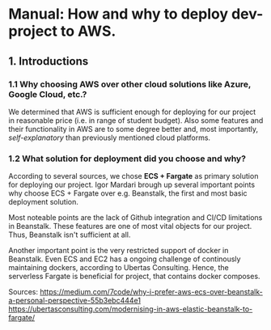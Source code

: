 # Manual: How and why to deploy dev-project to AWS. 

## 1. Introductions

### 1.1 Why choosing AWS over other cloud solutions like Azure, Google Cloud, etc.?
We determined that AWS is sufficient enough for deploying for our project
in reasonable price (i.e. in range of student budget). Also some features and their 
functionality in AWS are to some degree better and, most importantly, _self-explanatory_
than previously mentioned cloud platforms.

### 1.2 What solution for deployment did you choose and why?
According to several sources, we chose **ECS + Fargate** as
primary solution for deploying our project. Igor Mardari
brough up several important points why choose ECS + Fargate over
e.g. Beanstalk, the first and most basic deployment solution.

Most noteable points are the lack of Github integration and 
CI/CD limitations in Beanstalk. These features are one of most vital
objects for our project. Thus, Beanstalk isn't sufficient at all.

Another important point is the very restricted support of docker in Beanstalk.
Even ECS and EC2 has a ongoing challenge of continously maintaining dockers,
according to Ubertas Consulting. Hence, the serverless Fargate is beneficial 
for project, that contains docker composes.

Sources:
https://medium.com/7code/why-i-prefer-aws-ecs-over-beanstalk-a-personal-perspective-55b3ebc444e1
https://ubertasconsulting.com/modernising-in-aws-elastic-beanstalk-to-fargate/


